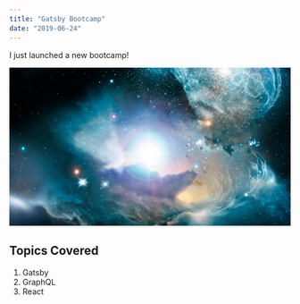 ```yaml
---
title: "Gatsby Bootcamp"
date: "2019-06-24"
---
```


I just launched a new bootcamp!

![Space](./space.jpg)
## Topics Covered

1. Gatsby
2. GraphQL
3. React